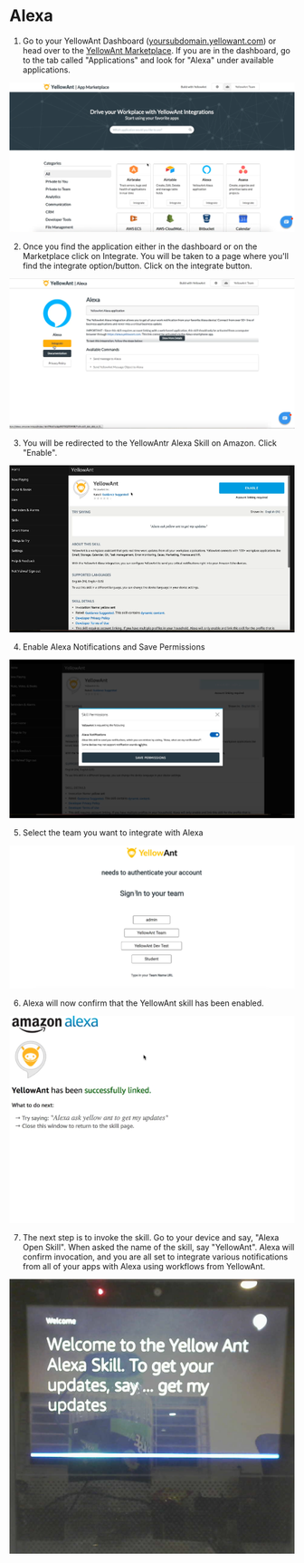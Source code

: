 # Alexa

1. Go to your YellowAnt Dashboard \([yoursubdomain.yellowant.com](https://github.com/yellowanthq/yellowant-help-center/tree/bdad19066023aa6a8b667a1d6f05b72945b49759/yoursubdomain.yellowant.com)\) or head over to the [YellowAnt Marketplace](https://www.yellowant.com/marketplace). If you are in the dashboard, go to the tab called "Applications" and look for "Alexa" under available applications.

![Find Alexa in the YellowAnt Dashboard or the Marketplace](../../.gitbook/assets/image%20%2876%29.png)

2. Once you find the application either in the dashboard or on the Marketplace click on Integrate. You will be taken to a page where you'll find the integrate option/button. Click on the integrate button.

![Integrate your Alexa with YellowAnt](../../.gitbook/assets/image%20%28135%29.png)

3. You will be redirected to the YellowAntr Alexa Skill on Amazon. Click "Enable".

![Enable the YellowAnt skill on Alexa](../../.gitbook/assets/image%20%28180%29.png)

4. Enable Alexa Notifications and Save Permissions

![Give permissions to YellowAnt for Alexa notifications](../../.gitbook/assets/image%20%28264%29.png)

5. Select the team you want to integrate with Alexa

![You can choose from multiple teams to integrate](../../.gitbook/assets/image%20%2860%29.png)

6. Alexa will now confirm that the YellowAnt skill has been enabled. 

![Confirmation of YellowAnt integration with Alexa](../../.gitbook/assets/image%20%28280%29.png)

7. The next step is to invoke the skill. Go to your device and say, "Alexa Open Skill". When asked the name of the skill, say "YellowAnt". Alexa will confirm invocation, and you are all set to integrate various notifications from all of your apps with Alexa using workflows from YellowAnt.

![Notification from Alexa show confirming Alexa](../../.gitbook/assets/image%20%28213%29.png)

